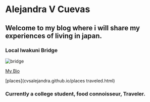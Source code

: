 # Alejandra V Cuevas 
##  Welcome to my blog where i will share my experiences of living in japan.
### Local Iwakuni Bridge 

![bridge](http://www.japan-guide.com/g2/6177_03.jpg)

[My Bio](bio.html)

[places](cvsalejandra.github.io/places traveled.html) 
### Currently a college student, food connoisseur, Traveler. 


